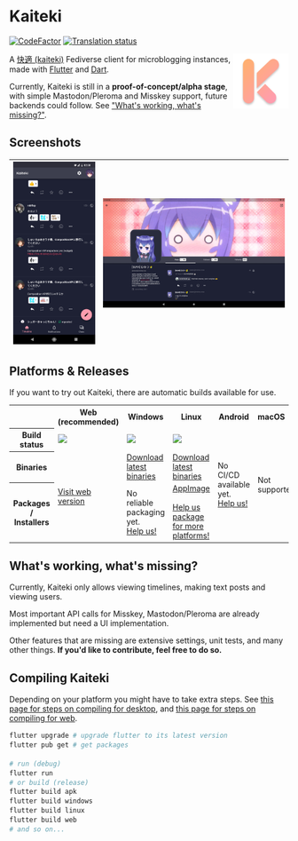 # Kaiteki

[![CodeFactor](https://www.codefactor.io/repository/github/kaiteki-fedi/kaiteki/badge)](https://www.codefactor.io/repository/github/kaiteki-fedi/kaiteki)
[![Translation status](http://wl.craftplacer.moe/widgets/kaiteki/-/app/svg-badge.svg)](http://wl.craftplacer.moe/engage/kaiteki/)

<img align="right" src="assets/icons/windows/kaiteki.png" width=100>

A [快適 (kaiteki)](http://takoboto.jp/?w=1200120) Fediverse client for microblogging instances, made with [Flutter](https://flutter.dev/) and [Dart](https://dart.dev/).

Currently, Kaiteki is still in a **proof-of-concept/alpha stage**, with simple Mastodon/Pleroma and Misskey support, future backends could follow. See ["What's working, what's missing?"](#whats-working-whats-missing).

## Screenshots


| ![](assets/screenshots/misskey-feed-phone.jpg) | ![](assets/screenshots/pleroma-user-tablet.jpg) |
| - | - |

## Platforms & Releases

If you want to try out Kaiteki, there are automatic builds available for use.

<table>
    <tr>
        <th></th>
        <th>Web<br>(recommended)</th>
        <th>Windows</th>
        <th>Linux</th>
        <th>Android</th>
        <th>macOS</th>
        <th>iOS</th>
    </tr>
    <tr>
        <th>Build status</th>
        <td><img src="https://img.shields.io/github/workflow/status/Kaiteki-Fedi/kaiteki/Web"></td>
        <td><img src="https://img.shields.io/github/workflow/status/Kaiteki-Fedi/kaiteki/Windows"></td>
        <td><img src="https://img.shields.io/github/workflow/status/Kaiteki-Fedi/kaiteki/Linux"></td>
        <td rowspan=3>No CI/CD available yet.<br><a href="https://github.com/Kaiteki-Fedi/kaiteki/issues/2">Help us!</a></td>
        <td colspan=2 rowspan=3>Not supported.</td>
    </tr>
    <tr>
        <th>Binaries</th>
        <td rowspan=2><a href="https://kaiteki.craftplacer.moe/">Visit web version</a></td>
        <td><a href="https://nightly.link/Kaiteki-Fedi/Kaiteki/workflows/windows/master/windows.zip">Download latest binaries</a></td>
        <td><a href="https://nightly.link/Kaiteki-Fedi/Kaiteki/workflows/linux/master/linux.zip">Download latest binaries</a></td>
    </tr>
    <tr>
        <th>Packages / Installers</th>
        <td>No reliable packaging yet.<br><a href="https://github.com/Kaiteki-Fedi/Kaiteki/issues/63">Help us!</a></td>
        <td>
            <a href="https://nightly.link/Kaiteki-Fedi/Kaiteki/workflows/linux/master/appimage.zip">AppImage</a>
            <br><br>
            <a href="https://github.com/Kaiteki-Fedi/Kaiteki/issues/62">Help us package for more platforms!</a>
        </td>
    </tr>
</table>


## What's working, what's missing?

Currently, Kaiteki only allows viewing timelines, making text posts and viewing users.

Most important API calls for Misskey, Mastodon/Pleroma are already implemented but need a UI implementation.

Other features that are missing are extensive settings, unit tests, and many other things. **If you'd like to contribute, feel free to do so.**

## Compiling Kaiteki

Depending on your platform you might have to take extra steps.
See [this page for steps on compiling for desktop](https://flutter.dev/desktop#requirements), and [this page for steps on compiling for web](https://flutter.dev/docs/get-started/web).

```sh
flutter upgrade # upgrade flutter to its latest version
flutter pub get # get packages

# run (debug)
flutter run
# or build (release)
flutter build apk
flutter build windows
flutter build linux
flutter build web
# and so on...
```
